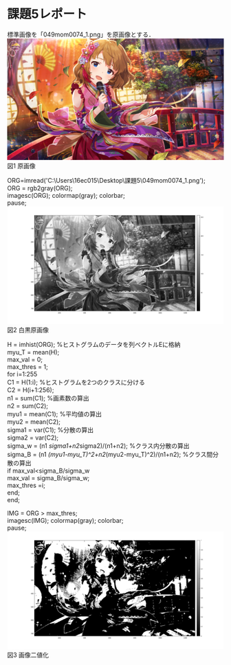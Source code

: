 # 課題5レポート

標準画像を「049mom0074_1.png」を原画像とする．
![原画像](https://github.com/16ec015/lecture_image_processing/blob/master/%E8%AA%B2%E9%A1%8C5/049mom0074_1.png)  
図1 原画像  

ORG=imread('C:\Users\16ec015\Desktop\課題5\049mom0074_1.png');  
ORG = rgb2gray(ORG);  
imagesc(ORG); colormap(gray); colorbar;  
pause;  
![原画像](https://github.com/16ec015/lecture_image_processing/blob/master/%E8%AA%B2%E9%A1%8C5/untitled.png)  
図2 白黒原画像

H = imhist(ORG); %ヒストグラムのデータを列ベクトルEに格納  
myu_T = mean(H);  
max_val = 0;  
max_thres = 1;  
for i=1:255  
C1 = H(1:i); %ヒストグラムを2つのクラスに分ける  
C2 = H(i+1:256);  
n1 = sum(C1); %画素数の算出  
n2 = sum(C2);  
myu1 = mean(C1); %平均値の算出  
myu2 = mean(C2);  
sigma1 = var(C1); %分散の算出  
sigma2 = var(C2);  
sigma_w = (n1 *sigma1+n2*sigma2)/(n1+n2); %クラス内分散の算出  
sigma_B = (n1 *(myu1-myu_T)^2+n2*(myu2-myu_T)^2)/(n1+n2); %クラス間分散の算出  
if max_val<sigma_B/sigma_w  
max_val = sigma_B/sigma_w;  
max_thres =i;  
end;  
end;  


IMG = ORG > max_thres;  
imagesc(IMG); colormap(gray); colorbar;  
pause;  
![原画像](https://github.com/16ec015/lecture_image_processing/blob/master/%E8%AA%B2%E9%A1%8C5/untitled2.png)  
図3 画像二値化  
